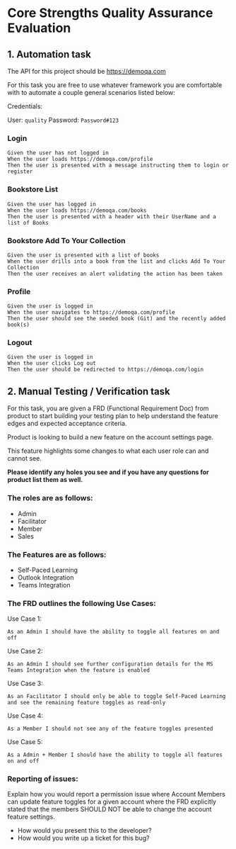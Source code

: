 #  Core Strengths Quality Assurance Evaluation

## 1. Automation task

The API for this project should be https://demoqa.com

For this task you are free to use whatever framework you are comfortable with to automate a couple general scenarios listed below:

Credentials:

User: `quality`
Password: `Password#123`

### Login
```
Given the user has not logged in
When the user loads https://demoqa.com/profile
Then the user is presented with a message instructing them to login or register
```

### Bookstore List
```
Given the user has logged in
When the user loads https://demoqa.com/books
Then the user is presented with a header with their UserName and a list of Books
```

### Bookstore Add To Your Collection
```
Given the user is presented with a list of books
When the user drills into a book from the list and clicks Add To Your Collection
Then the user receives an alert validating the action has been taken
```

### Profile
```
Given the user is logged in
When the user navigates to https://demoqa.com/profile
Then the user should see the seeded book (Git) and the recently added book(s)
```

### Logout
```
Given the user is logged in
When the user clicks Log out
Then the user should be redirected to https://demoqa.com/login
```

## 2. Manual Testing / Verification task

For this task, you are given a FRD (Functional Requirement Doc) from product to start building your testing plan to help understand the feature edges and expected acceptance criteria.

Product is looking to build a new feature on the account settings page.

This feature highlights some changes to what each user role can and cannot see.

**Please identify any holes you see and if you have any questions for product list them as well.**

### The roles are as follows:

- Admin
- Facilitator
- Member
- Sales

### The Features are as follows:

- Self-Paced Learning
- Outlook Integration
- Teams Integration

### The FRD outlines the following Use Cases:

Use Case 1: 
```
As an Admin I should have the ability to toggle all features on and off
```

Use Case 2: 
```
As an Admin I should see further configuration details for the MS Teams Integration when the feature is enabled
```

Use Case 3:
```
As an Facilitator I should only be able to toggle Self-Paced Learning and see the remaining feature toggles as read-only
```

Use Case 4:
``` 
As a Member I should not see any of the feature toggles presented
```

Use Case 5:
``` 
As a Admin + Member I should have the ability to toggle all features on and off
```

### Reporting of issues:

Explain how you would report a permission issue where Account Members can update feature toggles for a given account where the FRD explicitly stated that the members SHOULD NOT be able to change the account feature settings.

- How would you present this to the developer?
- How would you write up a ticket for this bug?
